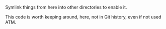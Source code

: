 Symlink things from here into other directories to enable it.

This code is worth keeping around, here, not in Git history, even if
not used ATM.
